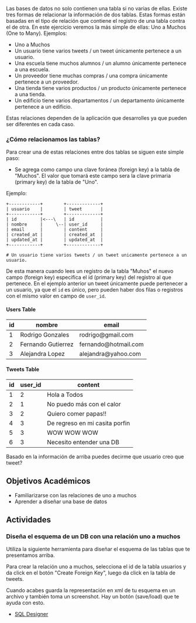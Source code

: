 Las bases de datos no solo contienen una tabla si no varias de ellas. Existe tres formas de relacionar la información de dos tablas. Estas formas están basadas en el tipo de relación que contiene el registro de una tabla contra el de otra. En este ejercicio veremos la más simple de ellas: Uno a Muchos (One to Many).
Ejemplos:

- Uno a Muchos
- Un usuario tiene varios tweets / un tweet únicamente pertenece a un usuario.
- Una escuela tiene muchos alumnos / un alumno únicamente pertenece a una escuela.
- Un proveedor tiene muchas compras / una compra únicamente pertenece a un proveedor.
- Una tienda tiene varios productos / un producto únicamente pertenece a una tienda.
- Un edificio tiene varios departamentos / un departamento únicamente pertenece a un edificio.

Estas relaciones dependen de la aplicación que desarrolles ya que pueden ser diferentes en cada caso.

### ¿Cómo relacionamos las tablas?

Para crear una de estas relaciones entre dos tablas se siguen este simple paso:

- Se agrega como campo una clave foránea (foreign key) a la tabla de "Muchos". El valor que tomará este campo sera la clave primaria (primary key) de la tabla de "Uno".

Ejemplo:
```
+------------+        +-------------+
| usuario    |        | tweet       |
+------------+        +-------------+
| id         |<---\   | id          |
| nombre     |     \--| user_id     |
| email      |        | content     |
| created_at |        | created_at  |
| updated_at |        | updated_at  |
+------------+        +-------------+

# Un usuario tiene varios tweets / un tweet unicamente pertenece a un usuario.

```

De esta manera cuando lees un registro de la tabla "Muhos" el nuevo campo (foreign key) especifica el id (primary key) del registro al que pertenece. En el ejemplo anterior un tweet únicamente puede pertenecer a un usuario, ya que el `id` es único, pero pueden haber dos filas o registros con el mismo valor en campo de `user_id`.


#### Users Table
<table class="table table-striped table-condensed">
  <thead>
    <tr>
      <th>id</th>
      <th>nombre</th>
      <th>email</th>
    </tr>
  </thead>
  <tbody>
    <tr>
      <td>1</td>
      <td>Rodrigo Gonzales</td>
      <td>rodrigo@gmail.com</td>
    </tr>
    <tr>
      <td>2</td>
      <td>Fernando Gutierrez</td>
      <td>fernando@hotmail.com</td>
    </tr>
    <tr>
      <td>3</td>
      <td>Alejandra Lopez</td>
      <td>alejandra@yahoo.com</td>
    </tr>
  </tbody>
</table>

#### Tweets Table
<table class="table table-striped table-condensed">
  <thead>
    <tr>
      <th>id</th>
      <th>user_id</th>
      <th>content</th>
    </tr>
  </thead>
  <tbody>
    <tr>
      <td>1</td>
      <td>2</td>
      <td>Hola a Todos</td>
    </tr>
    <tr>
      <td>2</td>
      <td>1</td>
      <td>No puedo más con el calor</td>
    </tr>
    <tr>
      <td>3</td>
      <td>2</td>
      <td>Quiero comer papas!!</td>
    </tr>
        <tr>
      <td>4</td>
      <td>3</td>
      <td>De regreso en mi casita porfin</td>
    </tr>
    <tr>
      <td>5</td>
      <td>3</td>
      <td>WOW WOW WOW</td>
    </tr>
    <tr>
      <td>6</td>
      <td>3</td>
      <td>Necesito entender una DB</td>
    </tr>
  </tbody>
</table>

Basado en la información de arriba puedes decirme que usuario creo que tweet?

## Objetivos Académicos

- Familiarizarse con las relaciones de uno a muchos
- Aprender a diseñar una base de datos  

## Actividades

### Diseña el esquema de un DB con una relación uno a muchos

Utiliza la siguiente herramienta para diseñar el esquema de las tablas que te presentamos arriba.  

Para crear la relación uno a muchos, selecciona el id de la tabla usuarios y da click en el botón "Create Foreign Key", luego da click en la tabla de tweets.

Cuando acabes guarda la representación en xml de tu esquema en un archivo y también toma un screenshot. Hay un botón (save/load) que te ayuda con esto.

- [SQL Designer](http://ondras.zarovi.cz/sql/demo/)
